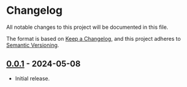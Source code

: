 # Changelog
All notable changes to this project will be documented in this file.

The format is based on [Keep a Changelog](https://keepachangelog.com/en/1.0.0/),
and this project adheres to [Semantic Versioning](https://semver.org/spec/v2.0.0.html).

## [0.0.1] - 2024-05-08

- Initial release.

[Unreleased]: https://github.com/authnomicon/postgresql/compare/v0.0.1...HEAD
[0.0.1]: https://github.com/authnomicon/postgresql/releases/tag/v0.0.1
